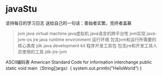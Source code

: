 # javaStu
坚持每日的学习日志
送给自己的一句话：善始者实繁，克终者盖寡

>jvm   java virtual machine      java虚拟机     java语言的跨平台性   jvm实现  java-jvm-os
>jre   java runtime environment  运行环境       包含jvm和运行所需要的核心类库
>jdk   java development kit      程序开发工具包  包含jre和开发工具人员使用的工具  jdk-jre-jvm

ASCII编码表 American Standard Code for information interchange
public static void main（String[]args）{
      system.out.println("HelloWorld")
}      
